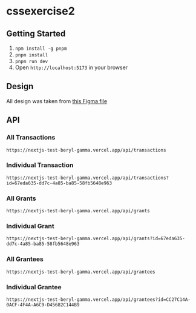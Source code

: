# cssexercise2

## Getting Started

1. `npm install -g pnpm`
1. `pnpm install`
1. `pnpm run dev`
1. Open `http://localhost:5173` in your browser

## Design

All design was taken from [this Figma file](https://www.figma.com/design/eWP1AMJzYWDDTbxzkSu4Bg/dYdX-Grants?node-id=2352-27386&node-type=frame&t=3Vl1AzANGAishmmk-0)

## API

### All Transactions
`https://nextjs-test-beryl-gamma.vercel.app/api/transactions`

### Individual Transaction
`https://nextjs-test-beryl-gamma.vercel.app/api/transactions?id=67eda635-dd7c-4a85-ba85-58fb5648e963`

### All Grants
`https://nextjs-test-beryl-gamma.vercel.app/api/grants`

### Individual Grant
`https://nextjs-test-beryl-gamma.vercel.app/api/grants?id=67eda635-dd7c-4a85-ba85-58fb5648e963`

### All Grantees
`https://nextjs-test-beryl-gamma.vercel.app/api/grantees`

### Individual Grantee
`https://nextjs-test-beryl-gamma.vercel.app/api/grantees?id=CC27C14A-0ACF-4F4A-A6C9-D45682C144B9`
